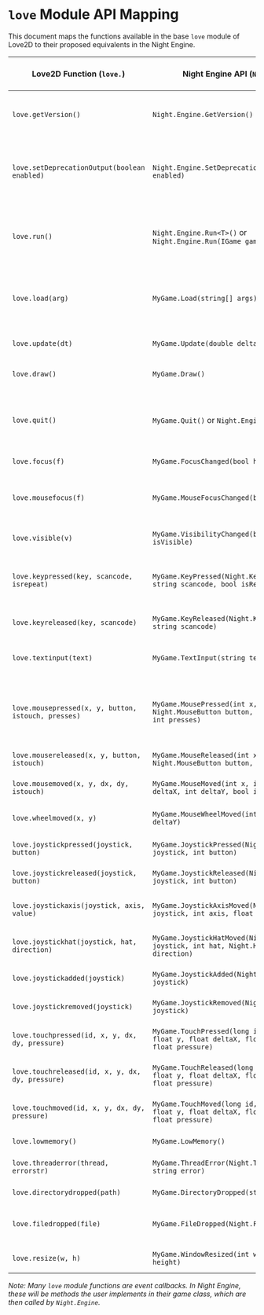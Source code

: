 # `love` Module API Mapping

This document maps the functions available in the base `love` module of Love2D to their proposed equivalents in the Night Engine.

| Love2D Function (`love.`) | Night Engine API (`Night.`) | Notes / C# Signature Idea | Status (Prototype Scope) | Done |
|---------------------------|-----------------------------|---------------------------|--------------------------|------|
| `love.getVersion()`       | `Night.Engine.GetVersion()` | `public static string GetVersion()` <br> Returns a string like "Major.Minor.Revision Codename". | In Scope | [ ] |
| `love.setDeprecationOutput(boolean enabled)` | `Night.Engine.SetDeprecationOutput(bool enabled)` | `public static void SetDeprecationOutput(bool enabled)` <br> Controls whether Love2D's deprecation warnings are output. May or may not be relevant for Night. | Out of Scope (Low Priority) | [ ] |
| `love.run()`              | `Night.Engine.Run<T>()` or `Night.Engine.Run(IGame gameInstance)` | `public static void Run<T>() where T : IGame, new()` <br> `public static void Run(IGame gameInstance)` <br> This is the main entry point that starts the game loop. The user provides a game class/instance. | In Scope | [x] |
| `love.load(arg)`          | `MyGame.Load(string[] args)` | Implemented by the user in their game class: `void Load(string[] args);` <br> Called once at the beginning. `arg` in Love2D contains command-line arguments. | In Scope | [x] |
| `love.update(dt)`         | `MyGame.Update(double deltaTime)` | Implemented by the user: `void Update(double deltaTime);` <br> Called every frame. | In Scope | [x] |
| `love.draw()`             | `MyGame.Draw()`             | Implemented by the user: `void Draw();` <br> Called every frame after update. | In Scope | [x] |
| `love.quit()`             | `MyGame.Quit()` or `Night.Engine.Quit()` | User implementation: `bool Quit();` (return true to allow quit) <br> Engine initiated: `Night.Engine.RequestQuit()` or similar. Love2D `love.quit` can also be an event. | In Scope (Basic window close event handling) | [ ] |
| `love.focus(f)`           | `MyGame.FocusChanged(bool hasFocus)` | User implementation: `void FocusChanged(bool hasFocus);` | In Scope | [ ] |
| `love.mousefocus(f)`      | `MyGame.MouseFocusChanged(bool hasFocus)` | User implementation: `void MouseFocusChanged(bool hasFocus);` | Out of Scope (Covered by general focus) | [ ] |
| `love.visible(v)`         | `MyGame.VisibilityChanged(bool isVisible)` | User implementation: `void VisibilityChanged(bool isVisible);` | In Scope | [ ] |
| `love.keypressed(key, scancode, isrepeat)` | `MyGame.KeyPressed(Night.KeyCode key, string scancode, bool isRepeat)` | User implementation: `void KeyPressed(Night.KeyCode key, /* SDL_Scancode scancode, */ bool isRepeat);` <br> `scancode` might be abstracted away or be an internal SDL detail. | In Scope | [ ] |
| `love.keyreleased(key, scancode)` | `MyGame.KeyReleased(Night.KeyCode key, string scancode)` | User implementation: `void KeyReleased(Night.KeyCode key /*, SDL_Scancode scancode */);` | In Scope | [ ] |
| `love.textinput(text)`    | `MyGame.TextInput(string text)` | User implementation: `void TextInput(string text);` | In Scope (but low priority for prototype) | [ ] |
| `love.mousepressed(x, y, button, istouch, presses)` | `MyGame.MousePressed(int x, int y, Night.MouseButton button, bool isTouch, int presses)` | User implementation: `void MousePressed(int x, int y, Night.MouseButton button, int presses);` <br> `isTouch` might be handled separately if touch events are distinct. | In Scope | [ ] |
| `love.mousereleased(x, y, button, istouch)` | `MyGame.MouseReleased(int x, int y, Night.MouseButton button, bool isTouch)` | User implementation: `void MouseReleased(int x, int y, Night.MouseButton button);` | In Scope | [ ] |
| `love.mousemoved(x, y, dx, dy, istouch)` | `MyGame.MouseMoved(int x, int y, int deltaX, int deltaY, bool isTouch)` | User implementation: `void MouseMoved(int x, int y, int deltaX, int deltaY);` | In Scope | [ ] |
| `love.wheelmoved(x, y)`   | `MyGame.MouseWheelMoved(int deltaX, int deltaY)` | User implementation: `void MouseWheelMoved(int deltaX, int deltaY);` | In Scope (Basic support) | [ ] |
| `love.joystickpressed(joystick, button)` | `MyGame.JoystickPressed(Night.Joystick joystick, int button)` | User implementation: `void JoystickPressed(Night.Joystick joystick, int button);` | Out of Scope | [ ] |
| `love.joystickreleased(joystick, button)` | `MyGame.JoystickReleased(Night.Joystick joystick, int button)` | User implementation: `void JoystickReleased(Night.Joystick joystick, int button);` | Out of Scope | [ ] |
| `love.joystickaxis(joystick, axis, value)` | `MyGame.JoystickAxisMoved(Night.Joystick joystick, int axis, float value)` | User implementation: `void JoystickAxisMoved(Night.Joystick joystick, int axis, float value);` | Out of Scope | [ ] |
| `love.joystickhat(joystick, hat, direction)` | `MyGame.JoystickHatMoved(Night.Joystick joystick, int hat, Night.HatDirection direction)` | User implementation: `void JoystickHatMoved(Night.Joystick joystick, int hat, Night.HatDirection direction);` | Out of Scope | [ ] |
| `love.joystickadded(joystick)` | `MyGame.JoystickAdded(Night.Joystick joystick)` | User implementation: `void JoystickAdded(Night.Joystick joystick);` | Out of Scope | [ ] |
| `love.joystickremoved(joystick)` | `MyGame.JoystickRemoved(Night.Joystick joystick)` | User implementation: `void JoystickRemoved(Night.Joystick joystick);` | Out of Scope | [ ] |
| `love.touchpressed(id, x, y, dx, dy, pressure)` | `MyGame.TouchPressed(long id, float x, float y, float deltaX, float deltaY, float pressure)` | User implementation: `void TouchPressed(long id, float x, float y, float deltaX, float deltaY, float pressure);` | Out of Scope | [ ] |
| `love.touchreleased(id, x, y, dx, dy, pressure)` | `MyGame.TouchReleased(long id, float x, float y, float deltaX, float deltaY, float pressure)` | User implementation: `void TouchReleased(long id, float x, float y, float deltaX, float deltaY, float pressure);` | Out of Scope | [ ] |
| `love.touchmoved(id, x, y, dx, dy, pressure)` | `MyGame.TouchMoved(long id, float x, float y, float deltaX, float deltaY, float pressure)` | User implementation: `void TouchMoved(long id, float x, float y, float deltaX, float deltaY, float pressure);` | Out of Scope | [ ] |
| `love.lowmemory()`        | `MyGame.LowMemory()`        | User implementation: `void LowMemory();` | Out of Scope | [ ] |
| `love.threaderror(thread, errorstr)` | `MyGame.ThreadError(Night.Thread thread, string error)` | User implementation: `void ThreadError(Night.Thread thread, string error);` | Out of Scope | [ ] |
| `love.directorydropped(path)` | `MyGame.DirectoryDropped(string path)` | User implementation: `void DirectoryDropped(string path);` | Out of Scope | [ ] |
| `love.filedropped(file)`  | `MyGame.FileDropped(Night.File file)` | User implementation: `void FileDropped(Night.File file);` <br> `Night.File` would be a wrapper for file data. | Out of Scope | [ ] |
| `love.resize(w, h)`       | `MyGame.WindowResized(int width, int height)` | User implementation: `void WindowResized(int width, int height);` | In Scope | [ ] |

*Note: Many `love` module functions are event callbacks. In Night Engine, these will be methods the user implements in their game class, which are then called by `Night.Engine`.*
